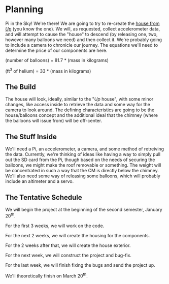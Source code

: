 # Planning
Pi in the Sky! We're there! We are going to try to re-create the [house from _Up_](https://i.ytimg.com/vi/39UQE3j4S8A/maxresdefault.jpg) (you know the one). We will, as requested, collect accelerometer data, and will attempt to cause the "house" to descend (by releasing one, two, however many balloons we need) and then collect it. We're probably going to include a camera to chronicle our journey. The equations we'll need to determine the price of our components are here.

(number of balloons) = 81.7 * (mass in kilograms)

(ft<sup>3</sup> of helium) = 33 * (mass in kilograms)
## The Build
The house will look, ideally, similar to the "_Up_ house", with some minor changes, like access inside to retrieve the data and some way for the camera to look around. The defining characteristics are going to be the house/balloons concept and the additional ideal that the chimney (where the balloons will issue from) will be off-center.
## The Stuff Inside
We'll need a Pi, an accelerometer, a camera, and some method of retreiving the data. Currently, we're thinking of ideas like having a way to simply pull out the SD card from the Pi, though based on the needs of securing the balloons, we might make the roof removable or something. The weight will be concentrated in such a way that the CM is directly below the chimney. We'll also need some way of releasing some balloons, which will probably include an altimeter and a servo.
## The Tentative Schedule
We will begin the project at the beginning of the second semester, January 20<sup>th</sup>.

For the first 3 weeks, we will work on the code.

For the next 2 weeks, we will create the housing for the components.

For the 2 weeks after that, we will create the house exterior.

For the next week, we will construct the project and bug-fix.

For the last week, we will finish fixing the bugs and send the project up.

We'll theoretically finish on March 20<sup>th</sup>.
